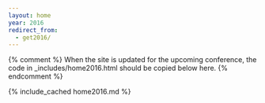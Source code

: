 ```yaml
---
layout: home
year: 2016
redirect_from:
  - get2016/
---
```


{% comment %}
When the site is updated for the upcoming conference, the code in _includes/home2016.html should be copied below here.
{% endcomment %}

{% include_cached home2016.md %}
